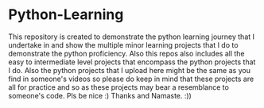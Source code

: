 # Python-Learning
This repository is created to demonstrate the python learning journey that I undertake in and show the multiple minor learning projects that I do to demonstrate the python proficiency.
Also this repos also includes all the easy to intermediate level projects that encompass the python projects that I do.
Also the python projects that I upload here might be the same as you find in someone's videos so please do keep in mind that these projects are all for practice and so as these projects may bear a resemblance to someone's code. Pls be nice :)
Thanks and Namaste. :))
